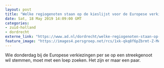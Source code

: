 ```yaml
---
layout: post
title: "Welke regiogenoten staan op de kieslijst voor de Europese verkiezingen?"
date: Sat, 18 May 2019 14:09:00 GMT
categories: 
- zuid-holland 
- dordrecht 
externe_link: "https://www.ad.nl/dordrecht/welke-regiogenoten-staan-op-de-kieslijst-voor-de-europese-verkiezingen~a00062bd/"
feature_image: "https://images4.persgroep.net/rcs/1xk-qkq8f6pZbrmt-Z-Meo6ng8c/diocontent/30046605/_fitwidth/400/?appId=21791a8992982cd8da851550a453bd7f&quality=0.7"
---
```


Wie donderdag bij de Europese verkiezingen per se op een streekgenoot wil stemmen, moet met een loep zoeken. Het zijn er maar een paar.
